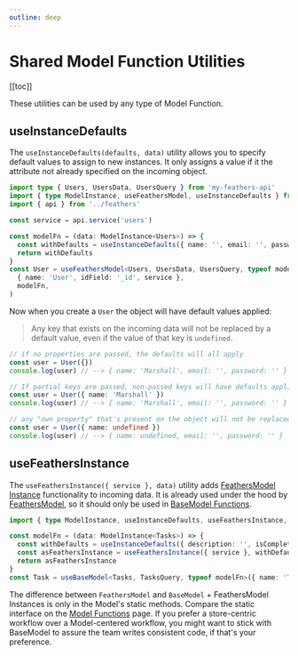 ```yaml
---
outline: deep
---
```


<script setup>
import Badge from '../components/Badge.vue'
import BlockQuote from '../components/BlockQuote.vue'
</script>

# Shared Model Function Utilities

[[toc]]

These utilities can be used by any type of Model Function.

## useInstanceDefaults

The `useInstanceDefaults(defaults, data)` utility allows you to specify default values to assign to new instances. It
only assigns a value if it the attribute not already specified on the incoming object.

```ts
import type { Users, UsersData, UsersQuery } from 'my-feathers-api'
import { type ModelInstance, useFeathersModel, useInstanceDefaults } from 'feathers-pinia'
import { api } from '../feathers'

const service = api.service('users')

const modelFn = (data: ModelInstance<Users>) => {
  const withDefaults = useInstanceDefaults({ name: '', email: '', password: '' }, data)
  return withDefaults
}
const User = useFeathersModel<Users, UsersData, UsersQuery, typeof modelFn>(
  { name: 'User', idField: '_id', service },
  modelFn,
)
```

Now when you create a `User` the object will have default values applied:

<BlockQuote label="note" type="warning">

Any key that exists on the incoming data will not be replaced by a default value, even if the value of that key is
`undefined`.

</BlockQuote>

```ts
// if no properties are passed, the defaults will all apply
const user = User({})
console.log(user) // --> { name: 'Marshall', email: '', password: '' }

// If partial keys are passed, non-passed keys will have defaults applied.
const user = User({ name: 'Marshall' })
console.log(user) // --> { name: 'Marshall', email: '', password: '' }

// any "own property" that's present on the object will not be replaced by a default value, even `undefined` values.
const user = User({ name: undefined })
console.log(user) // --> { name: undefined, email: '', password: '' }
```

## useFeathersInstance

The `useFeathersInstance({ service }, data)` utility adds [FeathersModel Instance](/guide/use-feathers-model-instances)
functionality to incoming data. It is already used under the hood by [FeathersModel](/guide/use-feathers-model), so it
should only be used in [BaseModel Functions](/guide/use-base-model).

```ts
import { type ModelInstance, useInstanceDefaults, useFeathersInstance, useBaseModel } from 'feathers-pinia'

const modelFn = (data: ModelInstance<Tasks>) => {
  const withDefaults = useInstanceDefaults({ description: '', isComplete: false }, data)
  const asFeathersInstance = useFeathersInstance({ service }, withDefaults)
  return asFeathersInstance
}
const Task = useBaseModel<Tasks, TasksQuery, typeof modelFn>({ name: 'Task', idField: '_id' }, modelFn)
```

The difference between `FeathersModel` and `BaseModel` + FeathersModel Instances is only in the Model's static methods.
Compare the static interface on the [Model Functions](/guide/model-functions#compare-static-properties) page. If
you prefer a store-centric workflow over a Model-centered workflow, you might want to stick with BaseModel to assure the
team writes consistent code, if that's your preference.

